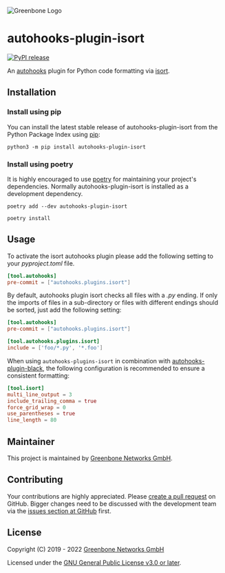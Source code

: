 ![Greenbone Logo](https://www.greenbone.net/wp-content/uploads/gb_new-logo_horizontal_rgb_small.png)

# autohooks-plugin-isort

[![PyPI release](https://img.shields.io/pypi/v/autohooks-plugin-isort.svg)](https://pypi.org/project/autohooks-plugin-isort/)

An [autohooks](https://github.com/greenbone/autohooks) plugin for Python code
formatting via [isort](https://github.com/timothycrosley/isort).

## Installation

### Install using pip

You can install the latest stable release of autohooks-plugin-isort from the
Python Package Index using [pip](https://pip.pypa.io/):

    python3 -m pip install autohooks-plugin-isort

### Install using poetry

It is highly encouraged to use [poetry](https://python-poetry.org) for
maintaining your project's dependencies. Normally autohooks-plugin-isort is
installed as a development dependency.

    poetry add --dev autohooks-plugin-isort

    poetry install

## Usage

To activate the isort autohooks plugin please add the following setting to your
*pyproject.toml* file.

```toml
[tool.autohooks]
pre-commit = ["autohooks.plugins.isort"]
```

By default, autohooks plugin isort checks all files with a *.py* ending. If only
the imports of files in a sub-directory or files with different endings should
be sorted, just add the following setting:

```toml
[tool.autohooks]
pre-commit = ["autohooks.plugins.isort"]

[tool.autohooks.plugins.isort]
include = ['foo/*.py', '*.foo']
```

When using `autohooks-plugins-isort` in combination with
[autohooks-plugin-black](https://github.com/greenbone/autohooks-plugin-black),
the following configuration is recommended to ensure a consistent formatting:

```toml
[tool.isort]
multi_line_output = 3
include_trailing_comma = true
force_grid_wrap = 0
use_parentheses = true
line_length = 80
```

## Maintainer

This project is maintained by [Greenbone Networks GmbH](https://www.greenbone.net/).

## Contributing

Your contributions are highly appreciated. Please
[create a pull request](https://github.com/greenbone/autohooks-plugin-isort/pulls)
on GitHub. Bigger changes need to be discussed with the development team via the
[issues section at GitHub](https://github.com/greenbone/autohooks-plugin-isort/issues)
first.

## License

Copyright (C) 2019 - 2022 [Greenbone Networks GmbH](https://www.greenbone.net/)

Licensed under the [GNU General Public License v3.0 or later](LICENSE).
